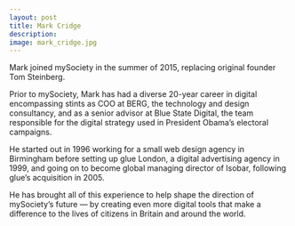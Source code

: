 ```yaml
---
layout: post
title: Mark Cridge
description:
image: mark_cridge.jpg
---
```

Mark joined mySociety in the summer of 2015, replacing original founder Tom Steinberg.

Prior to mySociety, Mark has had a diverse 20-year career in digital encompassing stints as COO at BERG, the technology and design consultancy, and as a senior advisor at Blue State Digital, the team responsible for the digital strategy used in President Obama’s electoral campaigns.

He started out in 1996 working for a small web design agency in Birmingham before setting up glue London, a digital advertising agency in 1999, and going on to become global managing director of Isobar, following glue’s acquisition in 2005.

He has brought all of this experience to help shape the direction of mySociety’s future — by creating even more digital tools that make a difference to the lives of citizens in Britain and around the world.
